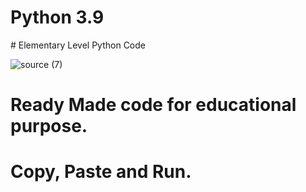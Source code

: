 # Python 3.9
<meta name="google-site-verification" content="BQwASI25pUaKscAPUV77cD8vX5J2W5Z3YGhVg_DAal0" />
# Elementary Level Python Code

![source (7)](https://user-images.githubusercontent.com/73043569/97729621-e3bda400-1af8-11eb-85c8-b30b037b7768.gif)

# Ready Made code for educational purpose.

# Copy, Paste and Run.
